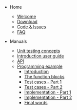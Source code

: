 - Home
  - [Welcome](/)
  - [Download](download.md)
  - [Code & Issues](https://www.github.com/TcUnit/TcUnit)
  - [FAQ](faq.md)

- Manuals
  - [Unit testing concepts](unit-testing-concepts.md)
  - [Introduction user guide](introduction-user-guide.md)
  - [API](api.md)
  - [Programming example](programming-example.md)
    - [Introduction](programming-example-introduction.md)
    - [The function blocks](programming-example-the-function-blocks.md)
    - [Test cases - Part 1](programming-example-test-cases-part-one)
    - [Test cases - Part 2](programming-example-test-cases-part-two)
    - [Implementation - Part 1](programming-example-implementation-part-one.md)
    - [Implementation - Part 2](programming-example-implementation-part-two.md)
    - [Final words](programming-example-final-words.md)
